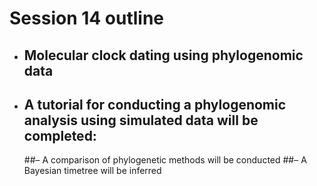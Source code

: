 # Session 14 outline

* ## Molecular clock dating using phylogenomic data
* ## A tutorial for conducting a phylogenomic analysis using simulated data will be completed:
    ##– A comparison of phylogenetic methods will be conducted
    ##– A Bayesian timetree will be inferred
